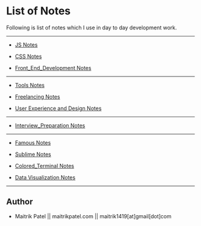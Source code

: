 # List of Notes
Following is list of notes which I use in day to day development work.

---

- [JS Notes](JS.md)

- [CSS Notes](css.md)

- [Front_End_Development Notes](Front_End_Development.md)

---

- [Tools Notes](Tools.md)

- [Freelancing Notes](Freelancing.md)

- [User Experience and Design Notes](UX.md)

---

- [Interview_Preparation Notes](Interview_Preparation.md)

---

- [Famous Notes](Famous.md)

- [Sublime Notes](Sublime.md)

- [Colored_Terminal Notes](Bash_Zsh.md)

- [Data Visualization Notes](dataviz.md)

---
## Author

- Maitrik Patel || maitrikpatel.com || maitrik1419[at]gmail[dot]com
